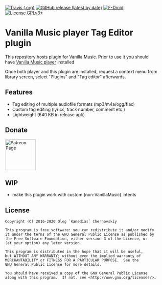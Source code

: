 [![Travis (.org)](https://img.shields.io/travis/vanilla-music/vanilla-music-tag-editor)](https://travis-ci.org/github/vanilla-music/vanilla-music-tag-editor)
[![GitHub release (latest by date)](https://img.shields.io/github/v/release/vanilla-music/vanilla-music-tag-editor)](https://github.com/vanilla-music/vanilla-music-tag-editor/releases)
[![F-Droid](https://img.shields.io/f-droid/v/com.kanedias.vanilla.audiotag)](https://f-droid.org/en/packages/com.kanedias.vanilla.audiotag/)
[![License GPLv3+](https://img.shields.io/badge/License-GPLv3-brightgreen.svg)](https://www.gnu.org/licenses/gpl-3.0.html)

Vanilla Music player Tag Editor plugin
======================================

This repository hosts plugin for Vanilla Music.
Prior to use it you should have [Vanilla Music player](https://github.com/vanilla-music/vanilla) installed

Once both player and this plugin are installed, request a context menu from library screen, select "Plugins" and "Tag editor" afterwards.

Features
--------

* Tag editing of multiple audiofile formats (mp3/m4a/ogg/flac)
* Custom tag editing (lyrics, track number, comment etc.)
* Lightweight (640 KB in release apk)

Donate
------

[<img alt="Patreon Page" src="https://s3.amazonaws.com/patreon_public_assets/toolbox/patreon.png" height="100"/>](https://www.patreon.com/kanedias)

WIP
---

* make this plugin work with custom (non-VanillaMusic) intents

License
-------

    Copyright (C) 2016-2020 Oleg `Kanedias` Chernovskiy

    This program is free software: you can redistribute it and/or modify
    it under the terms of the GNU General Public License as published by
    the Free Software Foundation, either version 3 of the License, or
    (at your option) any later version.

    This program is distributed in the hope that it will be useful,
    but WITHOUT ANY WARRANTY; without even the implied warranty of
    MERCHANTABILITY or FITNESS FOR A PARTICULAR PURPOSE.  See the
    GNU General Public License for more details.

    You should have received a copy of the GNU General Public License
    along with this program.  If not, see <http://www.gnu.org/licenses/>.
